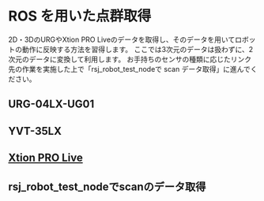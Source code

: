 # ROS を用いた点群取得
2D・3DのURGやXtion PRO Liveのデータを取得し、そのデータを用いてロボットの動作に反映する方法を習得します。
ここでは3次元のデータは扱わずに、2次元のデータに変換して利用します。
お手持ちのセンサの種類に応じたリンク先の作業を実施した上で「rsj_robot_test_nodeで scan データ取得」に進んでください。

## URG-04LX-UG01

## YVT-35LX

## [Xtion PRO Live](ros_xtion.html)

## rsj_robot_test_nodeでscanのデータ取得
